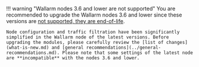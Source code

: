 !!! warning "Wallarm nodes 3.6 and lower are not supported"
    You are recommended to upgrade the Wallarm nodes 3.6 and lower since these versions are [not supported, they are end-of-life](../versioning-policy.md#version-list).

    Node configuration and traffic filtration have been significantly simplified in the Wallarm node of the latest versions. Before upgrading the modules, please carefully review the [list of changes](what-is-new.md) and [general recommendations](../general-recommendations.md). Please note that some settings of the latest node are **incompatible** with the nodes 3.6 and lower.
